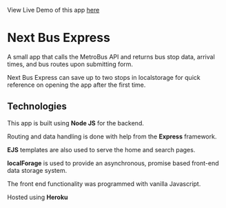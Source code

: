 View Live Demo of this app [here](http://next-bus-express.herokuapp.com/)

# Next Bus Express

A small app that calls the MetroBus API and returns bus stop data, arrival times, and bus routes upon submitting form.

Next Bus Express can save up to two stops in localstorage for quick reference on opening the app after the first time.

## Technologies

This app is built using **Node JS** for the backend. 

Routing and data handling is done with help from the **Express** framework.

**EJS** templates are also used to serve the home and search pages. 

**localForage** is used to provide an asynchronous, promise based front-end data storage system.

The front end functionality was programmed with vanilla Javascript.

Hosted using **Heroku**
